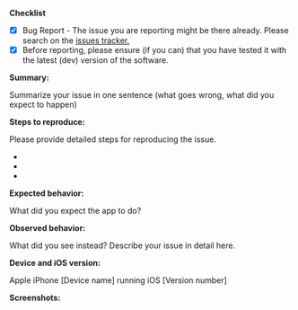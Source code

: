 **Checklist**
- [x] Bug Report - The issue you are reporting might be there already. Please search on the [issues tracker.](https://github.com/openfoodfacts/openfoodfacts-ios/issues)
- [x] Before reporting, please ensure (if you can) that you have tested it with the latest (dev) version of the software.

**Summary:** 

Summarize your issue in one sentence (what goes wrong, what did you expect to happen)

**Steps to reproduce:** 

Please provide detailed steps for reproducing the issue.

 - 
 -  
 -  

**Expected behavior:** 

What did you expect the app to do?

**Observed behavior:** 

What did you see instead?  Describe your issue in detail here.

**Device and iOS version:** 

Apple iPhone [Device name] running iOS [Version number]

**Screenshots:** 
